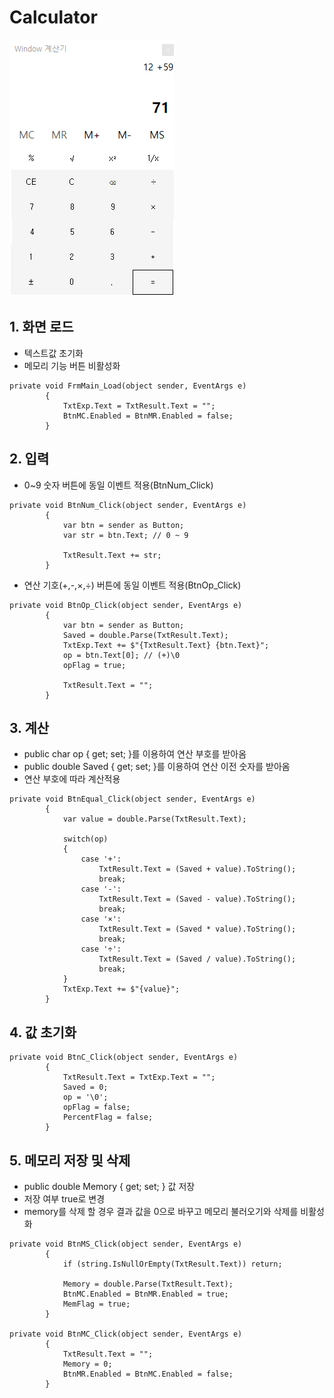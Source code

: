 # Calculator

<kbd>![Calculator](/Capture/WinForm/계산기.PNG "계산기")</kbd>

## 1. 화면 로드

 - 텍스트값 초기화
 - 메모리 기능 버튼 비활성화 
```
private void FrmMain_Load(object sender, EventArgs e)
        {
            TxtExp.Text = TxtResult.Text = "";
            BtnMC.Enabled = BtnMR.Enabled = false;
        }
```
## 2. 입력

 - 0~9 숫자 버튼에 동일 이벤트 적용(BtnNum_Click)
```
private void BtnNum_Click(object sender, EventArgs e)
        {
            var btn = sender as Button;
            var str = btn.Text; // 0 ~ 9

            TxtResult.Text += str;
        }
```
 - 연산 기호(+,-,×,÷) 버튼에 동일 이벤트 적용(BtnOp_Click)
```
private void BtnOp_Click(object sender, EventArgs e)
        {
            var btn = sender as Button;
            Saved = double.Parse(TxtResult.Text);
            TxtExp.Text += $"{TxtResult.Text} {btn.Text}";
            op = btn.Text[0]; // (+)\0
            opFlag = true;

            TxtResult.Text = "";
        }
```
## 3. 계산

 - public char op { get; set; }를 이용하여 연산 부호를 받아옴
 - public double Saved { get; set; }를 이용하여 연산 이전 숫자를 받아옴
 - 연산 부호에 따라 계산적용
 
```
private void BtnEqual_Click(object sender, EventArgs e)
        {
            var value = double.Parse(TxtResult.Text);

            switch(op)
            {
                case '+':
                    TxtResult.Text = (Saved + value).ToString();
                    break;
                case '-':
                    TxtResult.Text = (Saved - value).ToString();
                    break;
                case '×':
                    TxtResult.Text = (Saved * value).ToString();
                    break;
                case '÷':
                    TxtResult.Text = (Saved / value).ToString();
                    break;
            }
            TxtExp.Text += $"{value}";
        }
```
## 4. 값 초기화

```
private void BtnC_Click(object sender, EventArgs e)
        {
            TxtResult.Text = TxtExp.Text = "";
            Saved = 0;
            op = '\0';
            opFlag = false;
            PercentFlag = false;
        }
```

## 5. 메모리 저장 및 삭제

 - public double Memory { get; set; } 값 저장
 - 저장 여부 true로 변경
 - memory를 삭제 할 경우 결과 값을 0으로 바꾸고 메모리 불러오기와 삭제를 비활성화
```
private void BtnMS_Click(object sender, EventArgs e)
        {
            if (string.IsNullOrEmpty(TxtResult.Text)) return;

            Memory = double.Parse(TxtResult.Text);
            BtnMC.Enabled = BtnMR.Enabled = true;
            MemFlag = true;
        }
        
private void BtnMC_Click(object sender, EventArgs e)
        {
            TxtResult.Text = "";
            Memory = 0;
            BtnMR.Enabled = BtnMC.Enabled = false;
        }
```
